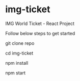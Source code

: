 # img-ticket
IMG World Ticket - React Project

Follow below steps to get started

git clone repo

cd img-ticket

npm install

npm start
